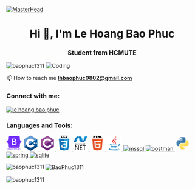 [![MasterHead](https://cdnb.artstation.com/p/assets/images/images/038/935/385/large/raoni-dorim-mountains-day-highress-01.jpg?1624474753)](https://github.com/BaoPhuc1311)

<h1 align="center">Hi 👋, I'm Le Hoang Bao Phuc</h1>
<h3 align="center">Student from HCMUTE</h3>

<img align="right" alt="Coding" width="400" src="https://i.pinimg.com/originals/ef/09/36/ef0936558e58d6bebf73fee2ae895fe3.gif">

<p align="left"> <img src="https://komarev.com/ghpvc/?username=BaoPhuc1311&label=Profile%20views&color=0e75b6&style=flat" alt="baophuc1311" /> </p>

📫 How to reach me **lhbaophuc0802@gmail.com**

<h3 align="left">Connect with me:</h3>
<p align="left">
<a href="https://linkedin.com/in/le-hoang-bao-phuc-0a5a72273" target="blank"><img align="center" src="https://raw.githubusercontent.com/rahuldkjain/github-profile-readme-generator/master/src/images/icons/Social/linked-in-alt.svg" alt="le hoang bao phuc" height="30" width="40" /></a>
</p>

<h3 align="left">Languages and Tools:</h3>
<p align="left"> <a href="https://getbootstrap.com" target="_blank" rel="noreferrer"> <img src="https://raw.githubusercontent.com/devicons/devicon/master/icons/bootstrap/bootstrap-plain-wordmark.svg" alt="bootstrap" width="40" height="40"/> </a> <a href="https://www.w3schools.com/cpp/" target="_blank" rel="noreferrer"> <img src="https://raw.githubusercontent.com/devicons/devicon/master/icons/cplusplus/cplusplus-original.svg" alt="cplusplus" width="40" height="40"/> </a> <a href="https://www.w3schools.com/cs/" target="_blank" rel="noreferrer"> <img src="https://raw.githubusercontent.com/devicons/devicon/master/icons/csharp/csharp-original.svg" alt="csharp" width="40" height="40"/> </a> <a href="https://www.w3schools.com/css/" target="_blank" rel="noreferrer"> <img src="https://raw.githubusercontent.com/devicons/devicon/master/icons/css3/css3-original-wordmark.svg" alt="css3" width="40" height="40"/> </a> <a href="https://dotnet.microsoft.com/" target="_blank" rel="noreferrer"> <img src="https://raw.githubusercontent.com/devicons/devicon/master/icons/dot-net/dot-net-original-wordmark.svg" alt="dotnet" width="40" height="40"/> </a> <a href="https://www.w3.org/html/" target="_blank" rel="noreferrer"> <img src="https://raw.githubusercontent.com/devicons/devicon/master/icons/html5/html5-original-wordmark.svg" alt="html5" width="40" height="40"/> </a> <a href="https://www.java.com" target="_blank" rel="noreferrer"> <img src="https://raw.githubusercontent.com/devicons/devicon/master/icons/java/java-original.svg" alt="java" width="40" height="40"/> </a> <a href="https://www.microsoft.com/en-us/sql-server" target="_blank" rel="noreferrer"> <img src="https://www.svgrepo.com/show/303229/microsoft-sql-server-logo.svg" alt="mssql" width="40" height="40"/> </a> <a href="https://postman.com" target="_blank" rel="noreferrer"> <img src="https://www.vectorlogo.zone/logos/getpostman/getpostman-icon.svg" alt="postman" width="40" height="40"/> </a> <a href="https://www.python.org" target="_blank" rel="noreferrer"> <img src="https://raw.githubusercontent.com/devicons/devicon/master/icons/python/python-original.svg" alt="python" width="40" height="40"/> </a> <a href="https://spring.io/" target="_blank" rel="noreferrer"> <img src="https://www.vectorlogo.zone/logos/springio/springio-icon.svg" alt="spring" width="40" height="40"/> </a> <a href="https://www.sqlite.org/" target="_blank" rel="noreferrer"> <img src="https://www.vectorlogo.zone/logos/sqlite/sqlite-icon.svg" alt="sqlite" width="40" height="40"/> </a> </p>

<p><img align="left" src="https://github-readme-stats.vercel.app/api/top-langs?username=BaoPhuc1311&show_icons=true&locale=en&layout=compact" alt="baophuc1311" /></p>

<p>&nbsp;<img align="center" src="https://github-readme-stats.vercel.app/api?username=baophuc1311&show_icons=true&locale=en" alt="BaoPhuc1311" /></p>

<p><img align="center" src="https://github-readme-streak-stats.herokuapp.com/?user=BaoPhuc1311&" alt="baophuc1311" /></p>
